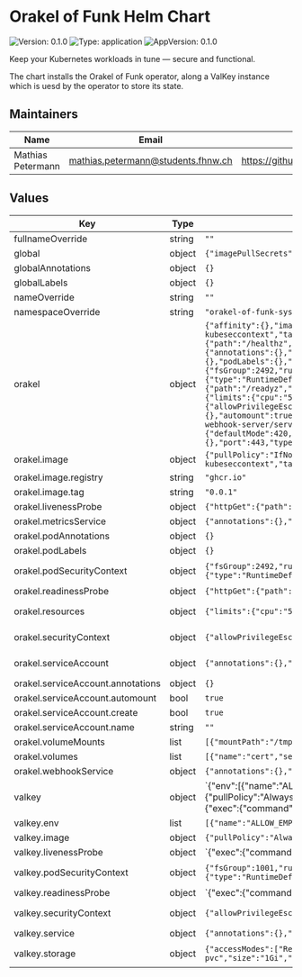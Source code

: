 # Orakel of Funk Helm Chart

![Version: 0.1.0](https://img.shields.io/badge/Version-0.1.0-informational?style=flat-square) ![Type: application](https://img.shields.io/badge/Type-application-informational?style=flat-square) ![AppVersion: 0.1.0](https://img.shields.io/badge/AppVersion-0.1.0-informational?style=flat-square)

Keep your Kubernetes workloads in tune — secure and functional.

The chart installs the Orakel of Funk operator, along a ValKey instance which is uesd by the operator to store its state.

## Maintainers

| Name | Email | Url |
| ---- | ------ | --- |
| Mathias Petermann | <mathias.petermann@students.fhnw.ch> | <https://github.com/peschmae> |

## Values

| Key | Type | Default | Description |
|-----|------|---------|-------------|
| fullnameOverride | string | `""` | Override the fullname of the chart. |
| global | object | `{"imagePullSecrets":[]}` | Global values are used to set default values for all charts in the deployment. |
| globalAnnotations | object | `{}` | Global annotations applied to all resources. |
| globalLabels | object | `{}` | Global labels applied to all resources. |
| nameOverride | string | `""` | This is to override the chart name. |
| namespaceOverride | string | `"orakel-of-funk-system"` | This is to override the namespace where the chart is deployed. |
| orakel | object | `{"affinity":{},"image":{"pullPolicy":"IfNotPresent","registry":"ghcr.io","repository":"fhnw-imvs/fhnw-kubeseccontext","tag":"0.0.1"},"livenessProbe":{"httpGet":{"path":"/healthz","port":8081},"initialDelaySeconds":15,"periodSeconds":20},"metricsService":{"annotations":{},"labels":{},"port":8443,"type":"ClusterIP"},"nodeSelector":{},"podAnnotations":{},"podLabels":{},"podSecurityContext":{"fsGroup":2492,"runAsGroup":2492,"runAsNonRoot":true,"runAsUser":2492,"seccompProfile":{"type":"RuntimeDefault"}},"readinessProbe":{"httpGet":{"path":"/readyz","port":8081},"initialDelaySeconds":5,"periodSeconds":10},"replicaCount":1,"resources":{"limits":{"cpu":"500m","memory":"128Mi"},"requests":{"cpu":"10m","memory":"64Mi"}},"securityContext":{"allowPrivilegeEscalation":false,"capabilities":{"drop":["ALL"]}},"serviceAccount":{"annotations":{},"automount":true,"create":true,"name":""},"tolerations":[],"volumeMounts":[{"mountPath":"/tmp/k8s-webhook-server/serving-certs","name":"cert","readOnly":true}],"volumes":[{"name":"cert","secret":{"defaultMode":420,"secretName":"webhook-server-cert"}}],"webhookService":{"annotations":{},"labels":{},"port":443,"type":"ClusterIP"}}` | The orakel-of-funk controller configuration. |
| orakel.image | object | `{"pullPolicy":"IfNotPresent","registry":"ghcr.io","repository":"fhnw-imvs/fhnw-kubeseccontext","tag":"0.0.1"}` | Container image used for the operator |
| orakel.image.registry | string | `"ghcr.io"` | Prefix for the image repository, if you mirror the images to a private registry, you need to set this. |
| orakel.image.tag | string | `"0.0.1"` | Overrides the image tag whose default is the chart appVersion. |
| orakel.livenessProbe | object | `{"httpGet":{"path":"/healthz","port":8081},"initialDelaySeconds":15,"periodSeconds":20}` | Liveness probe using the default /healthz endpoint provided by the controller-runtime library. |
| orakel.metricsService | object | `{"annotations":{},"labels":{},"port":8443,"type":"ClusterIP"}` | The metrics service, this is used to scrape metrics from the operator. |
| orakel.podAnnotations | object | `{}` | Annotations only added to the pod template, not the deployment |
| orakel.podLabels | object | `{}` | Labels only added to the pod template, not the deployment |
| orakel.podSecurityContext | object | `{"fsGroup":2492,"runAsGroup":2492,"runAsNonRoot":true,"runAsUser":2492,"seccompProfile":{"type":"RuntimeDefault"}}` | Pod security context for the controller pod, this is configured to pass the "restricted" profile of the Pod Security Standards. |
| orakel.readinessProbe | object | `{"httpGet":{"path":"/readyz","port":8081},"initialDelaySeconds":5,"periodSeconds":10}` | Liveness probe using the default /readyz endpoint provided by the controller-runtime library. |
| orakel.resources | object | `{"limits":{"cpu":"500m","memory":"128Mi"},"requests":{"cpu":"10m","memory":"64Mi"}}` | The default resource usage of the controller pod, this is set to a low value, so that the controller can run on smaller clusters. |
| orakel.securityContext | object | `{"allowPrivilegeEscalation":false,"capabilities":{"drop":["ALL"]}}` | Pod security context for the controller pod, this is configured to pass the "restricted" profile of the Pod Security Standards. |
| orakel.serviceAccount | object | `{"annotations":{},"automount":true,"create":true,"name":""}` | The operator clones a full namespace, and recreates all resources within so the service account needs to have the permissions to do so |
| orakel.serviceAccount.annotations | object | `{}` | Annotations to add to the service account |
| orakel.serviceAccount.automount | bool | `true` | Automatically mount a ServiceAccount's API credentials? |
| orakel.serviceAccount.create | bool | `true` | Specifies whether a service account should be created |
| orakel.serviceAccount.name | string | `""` | The name of the service account to use. |
| orakel.volumeMounts | list | `[{"mountPath":"/tmp/k8s-webhook-server/serving-certs","name":"cert","readOnly":true}]` | Additional volumeMounts on the output Deployment definition. |
| orakel.volumes | list | `[{"name":"cert","secret":{"defaultMode":420,"secretName":"webhook-server-cert"}}]` | Additional volumes on the output Deployment definition. |
| orakel.webhookService | object | `{"annotations":{},"labels":{},"port":443,"type":"ClusterIP"}` | The operator webhook service, this is used for the admission webhook. |
| valkey | object | `{"env":[{"name":"ALLOW_EMPTY_PASSWORD","value":"yes"}],"image":{"pullPolicy":"Always","registry":"ghcr.io","repository":"valkey-io/valkey","tag":"8.1.3"},"livenessProbe":{"exec":{"command":["sh","-c","valkey-cli ping | grep PONG"]},"initialDelaySeconds":15,"periodSeconds":20},"podSecurityContext":{"fsGroup":1001,"runAsGroup":1001,"runAsNonRoot":true,"runAsUser":1001,"seccompProfile":{"type":"RuntimeDefault"}},"readinessProbe":{"exec":{"command":["sh","-c","valkey-cli ping | grep PONG"]},"initialDelaySeconds":5,"periodSeconds":10},"resources":{"limits":{"cpu":"600m","memory":"1Gi"},"requests":{"cpu":"300m","memory":"512Mi"}},"securityContext":{"allowPrivilegeEscalation":false,"capabilities":{"drop":["ALL"]}},"service":{"annotations":{},"labels":{},"port":6379,"type":"ClusterIP"},"storage":{"accessModes":["ReadWriteOnce"],"annotations":{},"enabled":true,"labels":{},"name":"valkey-pvc","size":"1Gi","storageClassName":""}}` | Valkey is used to store the baseline and check results before analyzing them, if it is configured without a persistent volume, the data will be lost on pod restart, which could cause the analysis to fail. |
| valkey.env | list | `[{"name":"ALLOW_EMPTY_PASSWORD","value":"yes"}]` | Environment variables for Valkey |
| valkey.image | object | `{"pullPolicy":"Always","registry":"ghcr.io","repository":"valkey-io/valkey","tag":"8.1.3"}` | Image configuration for Valkey |
| valkey.livenessProbe | object | `{"exec":{"command":["sh","-c","valkey-cli ping | grep PONG"]},"initialDelaySeconds":15,"periodSeconds":20}` | Liveness probe for Valkey, these are used to check if the Valkey container is running and ready to accept requests. |
| valkey.podSecurityContext | object | `{"fsGroup":1001,"runAsGroup":1001,"runAsNonRoot":true,"runAsUser":1001,"seccompProfile":{"type":"RuntimeDefault"}}` | PodSecurityContext for the Valkey pod, this is configured to pass the "restricted" profile of the Pod Security Standards. |
| valkey.readinessProbe | object | `{"exec":{"command":["sh","-c","valkey-cli ping | grep PONG"]},"initialDelaySeconds":5,"periodSeconds":10}` | Readiness probes for Valkey, these are used to check if the Valkey container is running and ready to accept requests. |
| valkey.securityContext | object | `{"allowPrivilegeEscalation":false,"capabilities":{"drop":["ALL"]}}` | SecurityContext for the Valkey container, this is configured to pass the "restricted" profile of the Pod Security Standards. |
| valkey.service | object | `{"annotations":{},"labels":{},"port":6379,"type":"ClusterIP"}` | The valKey service is only used from the operator so it is not exposed outside the cluster. |
| valkey.storage | object | `{"accessModes":["ReadWriteOnce"],"annotations":{},"enabled":true,"labels":{},"name":"valkey-pvc","size":"1Gi","storageClassName":""}` | Storage configuration for Valkey, this is used to store the data of Valkey, if this is disabled an emptyDir is used, which means that the data will be lost if the pod is scheduled to another node |
